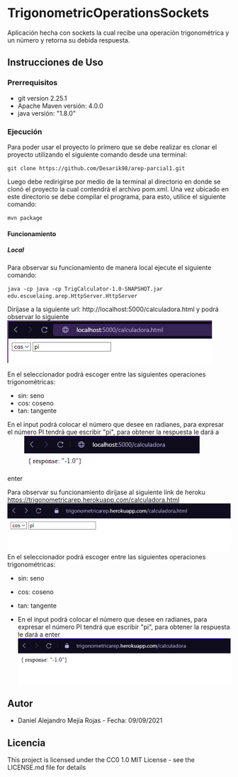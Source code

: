 # TrigonometricOperationsSockets
Aplicación hecha con sockets la cual recibe una operación trigonométrica y un número y retorna su debida respuesta.
## Instrucciones de Uso
### Prerrequisitos
* git version 2.25.1
* Apache Maven versión: 4.0.0
* java versión: "1.8.0"
### Ejecución
Para poder usar el proyecto lo primero que se debe realizar es clonar el proyecto utilizando el siguiente comando desde una terminal:
```
git clone https://github.com/Desarik98/arep-parcial1.git
```
Luego debe redirigirse por medio de la terminal al directorio en donde se clonó el proyecto la cual contendrá el archivo pom.xml.
Una vez ubicado en este directorio se debe compilar el programa, para esto, utilice el siguiente comando:
```
mvn package
```
#### Funcionamiento

##### Local

Para observar su funcionamiento de manera local ejecute el siguiente comando:
```
java -cp java -cp TrigCalculator-1.0-SNAPSHOT.jar edu.escuelaing.arep.HttpServer.HttpServer
```

Diríjase a la siguiente url: http://localhost:5000/calculadora.html y podrá observar lo siguiente
![HomePage](Images/homePage.png)

En el seleccionador podrá escoger entre las siguientes operaciones trigonométricas:
- sin: seno
- cos: coseno
- tan: tangente

En el input podrá colocar el número que desee en radianes, para expresar el número PI tendrá que escribir "pi", para obtener la respuesta le dará a enter
![Response](Images/response.png)

Para observar su funcionamiento diríjase al siguiente link de heroku https://trigonometricarep.herokuapp.com/calculadora.html
![HomePageHeroku](Images/herokuHomePage.png)
En el seleccionador podrá escoger entre las siguientes operaciones trigonométricas:
- sin: seno
- cos: coseno
- tan: tangente

- En el input podrá colocar el número que desee en radianes, para expresar el número PI tendrá que escribir "pi", para obtener la respuesta le dará a enter
![ResponseHeroku](Images/herokuResponse.png)

## Autor
* Daniel Alejandro Mejía Rojas - Fecha: 09/09/2021
## Licencia
This project is licensed under the CC0 1.0 MIT License - see the LICENSE.md file for details
